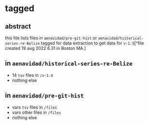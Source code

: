 # tagged

## abstract

this file lists files in `aenavidad/pre-git-hist` or `aenavidad/historical-series-re-Belize` tagged for data extraction to get data for `v-1.5`[^file created 19 aug 2022 6.31 in Boston MA.]

## in `aenavidad/historical-series-re-Belize`

- 14 `tsv` files in `/v-1.4`
- nothing else

## in `aenavidad/pre-git-hist`

- vars `tsv` files in `/files`
- vars other files in `/files`
- nothing else